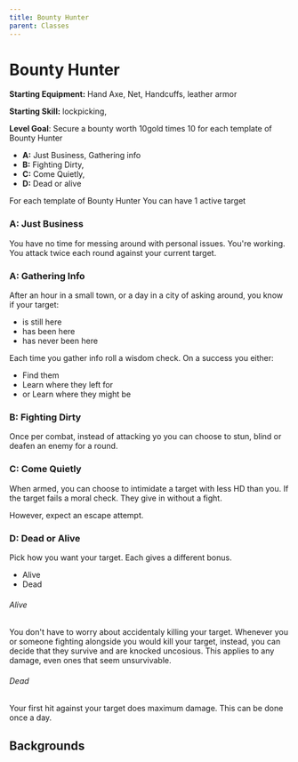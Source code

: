 ```yaml
---
title: Bounty Hunter
parent: Classes
---
```


# Bounty Hunter

**Starting Equipment:** Hand Axe, Net, Handcuffs, leather armor

**Starting Skill:** lockpicking, 

**Level Goal**: Secure a bounty worth 10gold times 10 for each template of
Bounty Hunter

+ **A:** Just Business, Gathering info
+ **B:** Fighting Dirty, 
+ **C:** Come Quietly, 
+ **D:** Dead or alive

For each template of Bounty Hunter You can have 1 active target


### A: Just Business

You have no time for messing around with personal issues. You're working. 
You attack twice each round against your current target.

### A: Gathering Info

After an hour in a small town, or a day in a city of asking around, you know if
your target:
- is still here
- has been here
- has never been here

Each time you gather info roll a wisdom check. 
On a success you either:
- Find them 
- Learn where they left for
- or Learn where they might be

### B: Fighting Dirty

Once per combat, instead of attacking yo you can choose to stun, blind or
deafen an enemy for a round. 

### C: Come Quietly

When armed, you can choose to intimidate a target with less HD than you. 
If the target fails a moral check. They give in without a fight. 

However, expect an escape attempt.

### D: Dead or Alive

Pick how you want your target. Each gives a different bonus. 
- Alive 
- Dead 

###### Alive
You don't have to worry about accidentaly killing your target. Whenever you or
someone fighting alongside you would kill your target, instead, you can decide
that they survive and are knocked uncosious. This applies to any damage, even
ones that seem unsurvivable. 

###### Dead

Your first hit against your target does maximum damage. This can be done once a
day. 

## Backgrounds 

